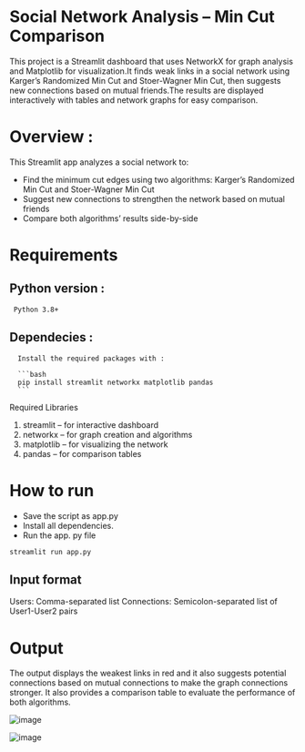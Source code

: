 # Social Network Analysis – Min Cut Comparison
This project is a Streamlit dashboard that uses NetworkX for graph analysis and Matplotlib for visualization.It finds weak links in a social network using Karger’s Randomized Min Cut and Stoer-Wagner Min Cut, then suggests new connections based on mutual friends.The results are displayed interactively with tables and network graphs for easy comparison.

# Overview :
This Streamlit app analyzes a social network to:
- Find the minimum cut edges using two algorithms: Karger’s Randomized Min Cut and Stoer-Wagner Min Cut
- Suggest new connections to strengthen the network based on mutual friends
- Compare both algorithms’ results side-by-side
  
# Requirements 
 ## Python version : 
     Python 3.8+
 ## Dependecies :
      Install the required packages with : 
      
      ```bash
      pip install streamlit networkx matplotlib pandas
      ```
Required Libraries
1. streamlit – for interactive dashboard
2. networkx – for graph creation and algorithms
3. matplotlib – for visualizing the network
4. pandas – for comparison tables

# How to run  
 - Save the script as app.py
 - Install all dependencies.
 - Run the app. py file
```
streamlit run app.py
```
  ## Input format 
  Users: Comma-separated list
  Connections: Semicolon-separated list of User1-User2 pairs
# Output 
The output displays the weakest links in red and it also suggests potential connections based on mutual connections to make the graph connections stronger. It also provides a comparison table to evaluate the performance of both algorithms.

![image](https://github.com/user-attachments/assets/cde8f589-ea7c-4d93-b8b6-20b792872d45)

![image](https://github.com/user-attachments/assets/656aa427-63bb-4c46-81e0-9e64d24dd28e)
